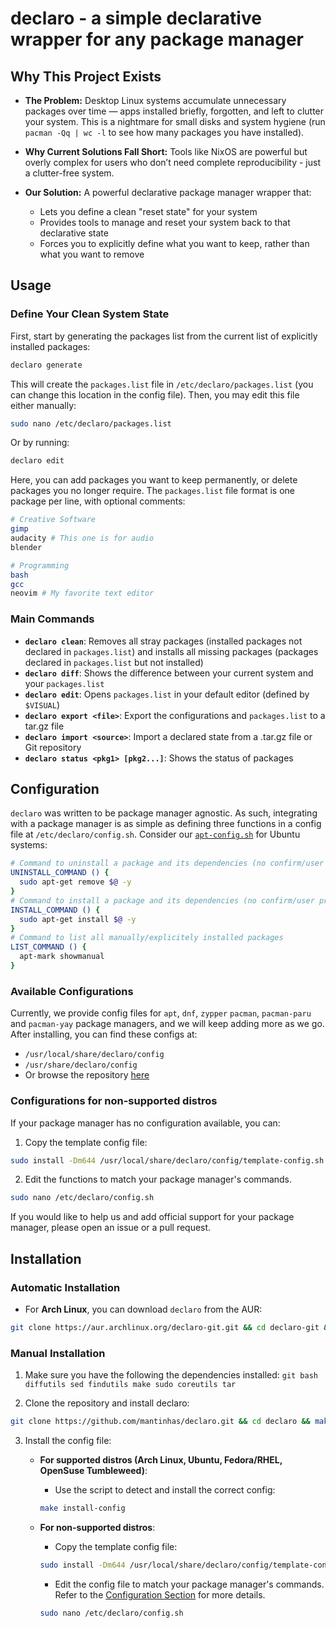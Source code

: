# declaro - a simple declarative wrapper for any package manager

## Why This Project Exists

- **The Problem:** Desktop Linux systems accumulate unnecessary packages over time — apps installed briefly, forgotten, and left to clutter your system. This is a nightmare for small disks and system hygiene (run `pacman -Qq | wc -l` to see how many packages you have installed).

- **Why Current Solutions Fall Short:** Tools like NixOS are powerful but overly complex for users who don’t need complete reproducibility - just a clutter-free system.

- **Our Solution:** A powerful declarative package manager wrapper that:
    - Lets you define a clean "reset state" for your system
    - Provides tools to manage and reset your system back to that declarative state
    - Forces you to explicitly define what you want to keep, rather than what you want to remove

## Usage

### Define Your Clean System State

First, start by generating the packages list from the current list of explicitly installed packages:

```bash
declaro generate
```

This will create the `packages.list` file in `/etc/declaro/packages.list` (you can change this location in the config file). Then, you may edit this file either manually:

```bash
sudo nano /etc/declaro/packages.list
```

Or by running:

```bash
declaro edit
```

Here, you can add packages you want to keep permanently, or delete packages you no longer require. The `packages.list` file format is one package per line, with optional comments:

```bash
# Creative Software
gimp
audacity # This one is for audio
blender

# Programming
bash
gcc
neovim # My favorite text editor
```

### Main Commands

- **`declaro clean`**: Removes all stray packages (installed packages not declared in `packages.list`) and installs all missing packages (packages declared in `packages.list` but not installed)
- **`declaro diff`**: Shows the difference between your current system and your `packages.list`
- **`declaro edit`**: Opens `packages.list` in your default editor (defined by `$VISUAL`)
- **`declaro export <file>`**: Export the configurations and `packages.list` to a tar.gz file
- **`declaro import <source>`**: Import a declared state from a .tar.gz file or Git repository
- **`declaro status <pkg1> [pkg2...]`**: Shows the status of packages

## Configuration

`declaro` was written to be package manager agnostic. As such, integrating with a package manager is as simple as defining three functions in a config file at `/etc/declaro/config.sh`. Consider our [`apt-config.sh`](config/apt-config.sh) for Ubuntu systems:

```bash
# Command to uninstall a package and its dependencies (no confirm/user prompts)
UNINSTALL_COMMAND () {
  sudo apt-get remove $@ -y
}
# Command to install a package and its dependencies (no confirm/user prompts)
INSTALL_COMMAND () {
  sudo apt-get install $@ -y
}
# Command to list all manually/explicitely installed packages
LIST_COMMAND () {
  apt-mark showmanual
}
```

### Available Configurations

Currently, we provide config files for `apt`, `dnf`, `zypper` `pacman`, `pacman-paru` and `pacman-yay` package managers, and we will keep adding more as we go. After installing, you can find these configs at:
- `/usr/local/share/declaro/config`
- `/usr/share/declaro/config`
- Or browse the repository [here](config)

### Configurations for non-supported distros

If your package manager has no configuration available, you can:

1. Copy the template config file:
```bash
sudo install -Dm644 /usr/local/share/declaro/config/template-config.sh /etc/declaro/config.sh
```
2. Edit the functions to match your package manager's commands.
```bash
sudo nano /etc/declaro/config.sh
```

If you would like to help us and add official support for your package manager, please open an issue or a pull request.

## Installation

### Automatic Installation

- For **Arch Linux**, you can download `declaro` from the AUR:
```bash
git clone https://aur.archlinux.org/declaro-git.git && cd declaro-git && makepkg -si
```

### Manual Installation

1. Make sure you have the following the dependencies installed:
```git bash diffutils sed findutils make sudo coreutils tar```

2. Clone the repository and install declaro:
```bash
git clone https://github.com/mantinhas/declaro.git && cd declaro && make install
```

3. Install the config file:

    - **For supported distros (Arch Linux, Ubuntu, Fedora/RHEL, OpenSuse Tumbleweed)**:

        - Use the script to detect and install the correct config:
        ```bash
        make install-config
        ```

    - **For non-supported distros**:

        - Copy the template config file:
        ```bash
        sudo install -Dm644 /usr/local/share/declaro/config/template-config.sh /etc/declaro/config.sh
        ```
        - Edit the config file to match your package manager's commands. Refer to the [Configuration Section](#configuration) for more details. 
        ```bash
        sudo nano /etc/declaro/config.sh
        ```

